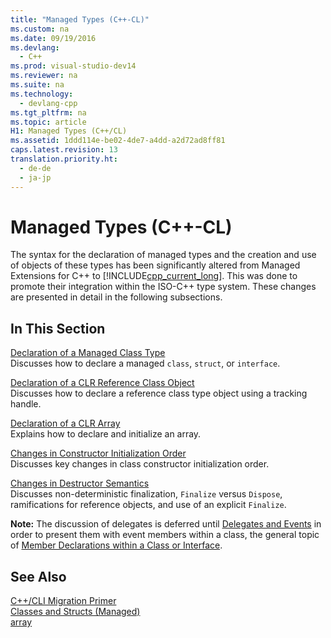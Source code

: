 ```yaml
---
title: "Managed Types (C++-CL)"
ms.custom: na
ms.date: 09/19/2016
ms.devlang: 
  - C++
ms.prod: visual-studio-dev14
ms.reviewer: na
ms.suite: na
ms.technology: 
  - devlang-cpp
ms.tgt_pltfrm: na
ms.topic: article
H1: Managed Types (C++/CL)
ms.assetid: 1ddd114e-be02-4de7-a4dd-a2d72ad8ff81
caps.latest.revision: 13
translation.priority.ht: 
  - de-de
  - ja-jp
---
```

# Managed Types (C++-CL)
The syntax for the declaration of managed types and the creation and use of objects of these types has been significantly altered from Managed Extensions for C++ to [!INCLUDE[cpp_current_long](../vs140/includes/cpp_current_long_md.md)]. This was done to promote their integration within the ISO-C++ type system. These changes are presented in detail in the following subsections.  
  
## In This Section  
 [Declaration of a Managed Class Type](../vs140/Declaration-of-a-Managed-Class-Type.md)  
 Discusses how to declare a managed `class`, `struct`, or `interface`.  
  
 [Declaration of a CLR Reference Class Object](../vs140/Declaration-of-a-CLR-Reference-Class-Object.md)  
 Discusses how to declare a reference class type object using a tracking handle.  
  
 [Declaration of a CLR Array](../vs140/Declaration-of-a-CLR-Array.md)  
 Explains how to declare and initialize an array.  
  
 [Changes in Constructor Initialization Order](../vs140/Changes-in-Constructor-Initialization-Order.md)  
 Discusses key changes in class constructor initialization order.  
  
 [Changes in Destructor Semantics](../vs140/Changes-in-Destructor-Semantics.md)  
 Discusses non-deterministic finalization, `Finalize` versus `Dispose`, ramifications for reference objects, and use of an explicit `Finalize`.  
  
 **Note:** The discussion of delegates is deferred until [Delegates and Events](../vs140/Delegates-and-Events.md) in order to present them with event members within a class, the general topic of [Member Declarations within a Class or Interface](../vs140/Member-Declarations-within-a-Class-or-Interface--C---CLI-.md).  
  
## See Also  
 [C++/CLI Migration Primer](../vs140/C---CLI-Migration-Primer.md)   
 [Classes and Structs (Managed)](../vs140/Classes-and-Structs---C---Component-Extensions-.md)   
 [array](../vs140/Arrays--C---Component-Extensions-.md)